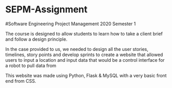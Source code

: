 # SEPM-Assignment
#Software Engineering Project Management 2020 Semester 1

The course is designed to allow students to learn how to take a client brief and follow a design principle.

In the case provided to us, we needed to design all the user stories, timelines, story points and develop sprints to create a website that allowed users to input a location and input data that would be a control interface for a robot to pull data from

This website was made using Python, Flask & MySQL with a very basic front end from CSS.

